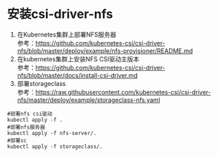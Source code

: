 # 安装csi-driver-nfs

1. 在Kubernetes集群上部署NFS服务器  
参考：https://github.com/kubernetes-csi/csi-driver-nfs/blob/master/deploy/example/nfs-provisioner/README.md  
2. 在kubernetes集群上安装NFS CSI驱动主版本  
参考：https://github.com/kubernetes-csi/csi-driver-nfs/blob/master/docs/install-csi-driver.md
3. 部署storageclass  
参考：https://raw.githubusercontent.com/kubernetes-csi/csi-driver-nfs/master/deploy/example/storageclass-nfs.yaml

```
#部署nfs csi驱动
kubectl apply -f .
#部署nfs服务器
kubectl apply -f nfs-server/.
#部署sc
kubectl apply -f storageclass/.
```
